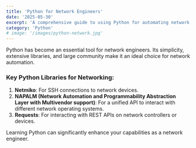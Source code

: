 ```yaml
---
title: 'Python for Network Engineers'
date: '2025-05-30'
excerpt: 'A comprehensive guide to using Python for automating network tasks and managing configurations.'
category: 'Python'
# image: '/images/python-network.jpg'
---
```


Python has become an essential tool for network engineers. Its simplicity, extensive libraries, and large community make it an ideal choice for network automation.

### Key Python Libraries for Networking:

1.  **Netmiko**: For SSH connections to network devices.
2.  **NAPALM (Network Automation and Programmability Abstraction Layer with Multivendor support)**: For a unified API to interact with different network operating systems.
3.  **Requests**: For interacting with REST APIs on network controllers or devices.

Learning Python can significantly enhance your capabilities as a network engineer.
